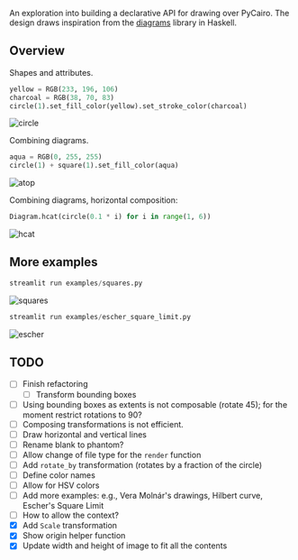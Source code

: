 An exploration into building a declarative API for drawing over PyCairo.
The design draws inspiration from the [diagrams](https://diagrams.github.io/) library in Haskell.

## Overview

Shapes and attributes.

```python
yellow = RGB(233, 196, 106)
charcoal = RGB(38, 70, 83)
circle(1).set_fill_color(yellow).set_stroke_color(charcoal)
```
![circle](https://github.com/danoneata/pydiagrams/blob/master/examples/circle.png)

Combining diagrams.

```python
aqua = RGB(0, 255, 255)
circle(1) + square(1).set_fill_color(aqua)
```
![atop](https://github.com/danoneata/pydiagrams/blob/master/examples/atop.png)

Combining diagrams, horizontal composition:

```python
Diagram.hcat(circle(0.1 * i) for i in range(1, 6))
```
![hcat](https://github.com/danoneata/pydiagrams/blob/master/examples/hcat.png)

## More examples

```python
streamlit run examples/squares.py
```

![squares](https://github.com/danoneata/pydiagrams/blob/master/examples/squares.png)

```python
streamlit run examples/escher_square_limit.py
```

![escher](https://github.com/danoneata/pydiagrams/blob/master/examples/escher_square_limit.png)

## TODO

- [ ] Finish refactoring
    - [ ] Transform bounding boxes
- [ ] Using bounding boxes as extents is not composable (rotate 45); for the moment restrict rotations to 90?
- [ ] Composing transformations is not efficient.
- [ ] Draw horizontal and vertical lines
- [ ] Rename blank to phantom?
- [ ] Allow change of file type for the `render` function
- [ ] Add `rotate_by` transformation (rotates by a fraction of the circle)
- [ ] Define color names
- [ ] Allow for HSV colors
- [ ] Add more examples: e.g., Vera Molnár's drawings, Hilbert curve, Escher's Square Limit
- [ ] How to allow the context?
- [x] Add `Scale` transformation
- [x] Show origin helper function
- [x] Update width and height of image to fit all the contents
